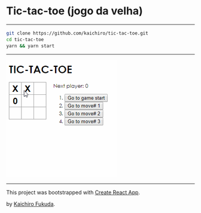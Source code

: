 # Tic-tac-toe (jogo da velha)

---

```sh
git clone https://github.com/kaichiro/tic-tac-toe.git
cd tic-tac-toe
yarn && yarn start
```

---

![](./video/play.gif)

---

This project was bootstrapped with [Create React App](https://github.com/facebook/create-react-app).

by [Kaichiro Fukuda](https://github.com/kaichiro).
